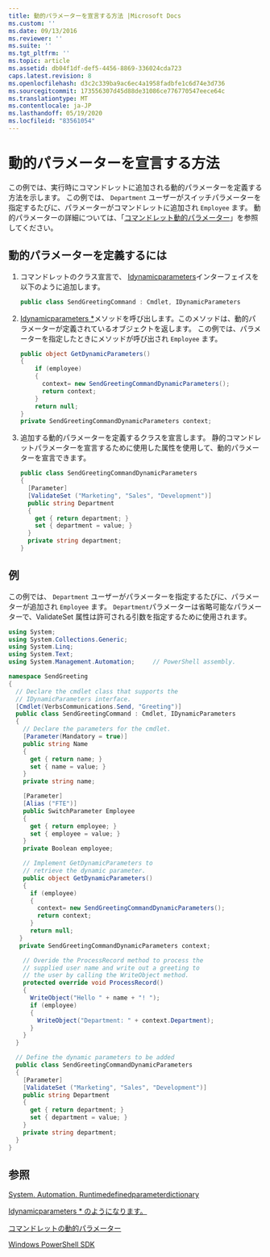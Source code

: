 ```yaml
---
title: 動的パラメーターを宣言する方法 |Microsoft Docs
ms.custom: ''
ms.date: 09/13/2016
ms.reviewer: ''
ms.suite: ''
ms.tgt_pltfrm: ''
ms.topic: article
ms.assetid: db04f1df-def5-4456-8869-336024cda723
caps.latest.revision: 8
ms.openlocfilehash: d3c2c339ba9ac6ec4a1958fadbfe1c6d74e3d736
ms.sourcegitcommit: 173556307d45d88de31086ce776770547eece64c
ms.translationtype: MT
ms.contentlocale: ja-JP
ms.lasthandoff: 05/19/2020
ms.locfileid: "83561054"
---
```

# <a name="how-to-declare-dynamic-parameters"></a>動的パラメーターを宣言する方法

この例では、実行時にコマンドレットに追加される動的パラメーターを定義する方法を示します。 この例では、 `Department` ユーザーがスイッチパラメーターを指定するたびに、パラメーターがコマンドレットに追加され `Employee` ます。 動的パラメーターの詳細については、「[コマンドレット動的パラメーター](./cmdlet-dynamic-parameters.md)」を参照してください。

## <a name="to-define-dynamic-parameters"></a>動的パラメーターを定義するには

1. コマンドレットのクラス宣言で、 [Idynamicparameters](/dotnet/api/System.Management.Automation.IDynamicParameters)インターフェイスを以下のように追加します。

   ```csharp
   public class SendGreetingCommand : Cmdlet, IDynamicParameters
   ```

2. [Idynamicparameters *](/dotnet/api/System.Management.Automation.IDynamicParameters.GetDynamicParameters)メソッドを呼び出します。このメソッドは、動的パラメーターが定義されているオブジェクトを返します。 この例では、パラメーターを指定したときにメソッドが呼び出され `Employee` ます。

   ```csharp
   public object GetDynamicParameters()
   {
       if (employee)
       {
         context= new SendGreetingCommandDynamicParameters();
         return context;
       }
       return null;
   }
   private SendGreetingCommandDynamicParameters context;
   ```

3. 追加する動的パラメーターを定義するクラスを宣言します。 静的コマンドレットパラメーターを宣言するために使用した属性を使用して、動的パラメーターを宣言できます。

   ```csharp
   public class SendGreetingCommandDynamicParameters
   {
     [Parameter]
     [ValidateSet ("Marketing", "Sales", "Development")]
     public string Department
     {
       get { return department; }
       set { department = value; }
     }
     private string department;
   }
   ```

## <a name="example"></a>例

この例では、 `Department` ユーザーがパラメーターを指定するたびに、パラメーターが追加され `Employee` ます。 `Department`パラメーターは省略可能なパラメーターで、ValidateSet 属性は許可される引数を指定するために使用されます。

```csharp
using System;
using System.Collections.Generic;
using System.Linq;
using System.Text;
using System.Management.Automation;     // PowerShell assembly.

namespace SendGreeting
{
  // Declare the cmdlet class that supports the
  // IDynamicParameters interface.
  [Cmdlet(VerbsCommunications.Send, "Greeting")]
  public class SendGreetingCommand : Cmdlet, IDynamicParameters
  {
    // Declare the parameters for the cmdlet.
    [Parameter(Mandatory = true)]
    public string Name
    {
      get { return name; }
      set { name = value; }
    }
    private string name;

    [Parameter]
    [Alias ("FTE")]
    public SwitchParameter Employee
    {
      get { return employee; }
      set { employee = value; }
    }
    private Boolean employee;

    // Implement GetDynamicParameters to
    // retrieve the dynamic parameter.
    public object GetDynamicParameters()
    {
      if (employee)
      {
        context= new SendGreetingCommandDynamicParameters();
        return context;
      }
      return null;
   }
   private SendGreetingCommandDynamicParameters context;

    // Overide the ProcessRecord method to process the
    // supplied user name and write out a greeting to
    // the user by calling the WriteObject method.
    protected override void ProcessRecord()
    {
      WriteObject("Hello " + name + "! ");
      if (employee)
      {
        WriteObject("Department: " + context.Department);
      }
    }
  }

  // Define the dynamic parameters to be added
  public class SendGreetingCommandDynamicParameters
  {
    [Parameter]
    [ValidateSet ("Marketing", "Sales", "Development")]
    public string Department
    {
      get { return department; }
      set { department = value; }
    }
    private string department;
  }
}
```

## <a name="see-also"></a>参照

[System. Automation. Runtimedefinedparameterdictionary](/dotnet/api/System.Management.Automation.RuntimeDefinedParameterDictionary)

[Idynamicparameters * のようになります。](/dotnet/api/System.Management.Automation.IDynamicParameters.GetDynamicParameters)

[コマンドレットの動的パラメーター](./cmdlet-dynamic-parameters.md)

[Windows PowerShell SDK](../windows-powershell-reference.md)
